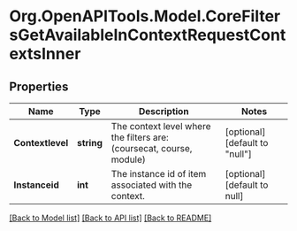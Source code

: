 # Org.OpenAPITools.Model.CoreFiltersGetAvailableInContextRequestContextsInner

## Properties

Name | Type | Description | Notes
------------ | ------------- | ------------- | -------------
**Contextlevel** | **string** | The context level where the filters are:                                 (coursecat, course, module) | [optional] [default to "null"]
**Instanceid** | **int** | The instance id of item associated with the context. | [optional] [default to null]

[[Back to Model list]](../README.md#documentation-for-models) [[Back to API list]](../README.md#documentation-for-api-endpoints) [[Back to README]](../README.md)


